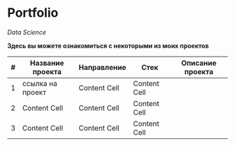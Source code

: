 # Portfolio
*Data Science*

**Здесь вы можете ознакомиться с некоторыми из моих проектов**

| #  | Название проекта | Направление | Стек | Описание проекта |
| -- | ------------- | ------------- | ------------- | ------------- |
| 1  | ссылка на проект  | Content Cell  | Content Cell  |
| 2  | Content Cell  | Content Cell  | Content Cell  |
| 3  | Content Cell  | Content Cell  | Content Cell  |
